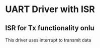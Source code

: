 # UART Driver with ISR

## ISR for Tx functionality onlu

This driver uses interrupt to transmit data